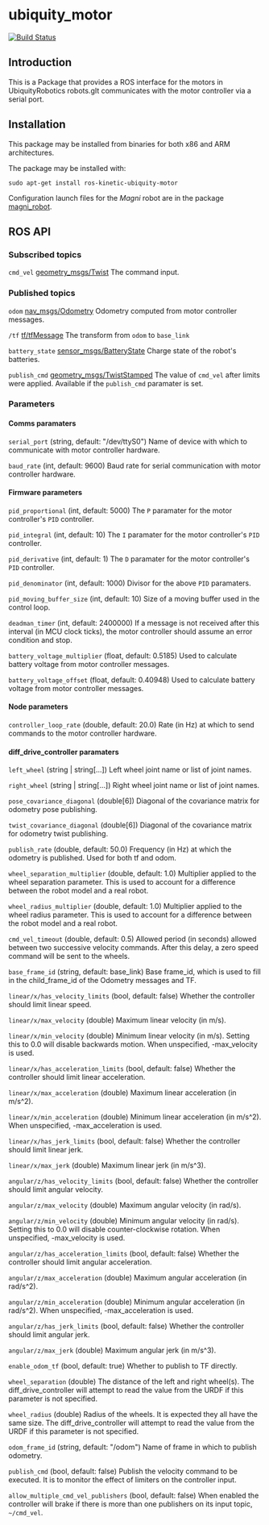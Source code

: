 # ubiquity_motor
[![Build Status](https://travis-ci.org/UbiquityRobotics/ubiquity_motor.svg?branch=indigo-devel)](https://travis-ci.org/UbiquityRobotics/ubiquity_motor)

## Introduction

This is a Package that provides a ROS interface for the motors in UbiquityRobotics robots.gIt communicates with the motor controller via a serial port.

## Installation

This package may be installed from binaries for both x86 and ARM architectures.

The package may be installed with:

`sudo apt-get install ros-kinetic-ubiquity-motor`

Configuration launch files for the _Magni_ robot are in the package [magni_robot](https://github.com/UbiquityRobotics/magni_robot).

## ROS API

### Subscribed topics

`cmd_vel` [geometry_msgs/Twist](http://docs.ros.org/api/geometry_msgs/html/msg/Twist.html)
The command input.

### Published topics

`odom` [nav_msgs/Odometry](http://docs.ros.org/api/nav_msgs/html/msg/Odometry.html)
Odometry computed from motor controller messages.

`/tf` [tf/tfMessage](http://docs.ros.org/api/tf/html/msg/tfMessage.html)
The transform from `odom` to `base_link`

`battery_state` [sensor_msgs/BatteryState](http://docs.ros.org/jade/api/sensor_msgs/html/msg/BatteryState.html)
Charge state of the robot's batteries.

`publish_cmd` [geometry_msgs/TwistStamped](http://docs.ros.org/api/geometry_msgs/html/msg/TwistStamped.html)
The value of `cmd_vel` after limits were applied. Available if the `publish_cmd` paramater is set.

### Parameters

#### Comms paramaters

`serial_port` (string, default: "/dev/ttyS0")
Name of device with which to communicate with motor controller hardware.

`baud_rate` (int, default: 9600)
Baud rate for serial communication with motor controller hardware.

#### Firmware parameters

`pid_proportional` (int, default: 5000)
The `P` paramater for the motor controller's `PID` controller.

`pid_integral` (int, default: 10)
The `I` paramater for the motor controller's `PID` controller.

`pid_derivative` (int, default: 1)
The `D` paramater for the motor controller's `PID` controller.

`pid_denominator` (int, default: 1000)
Divisor for the above `PID` paramaters.

`pid_moving_buffer_size` (int, default: 10)
Size of a moving buffer used in the control loop.

`deadman_timer` (int, default: 2400000)
If a message is not received after this interval (in MCU clock ticks), the motor controller should assume an error condition and stop.

`battery_voltage_multiplier` (float, default: 0.5185)
Used to calculate battery voltage from motor controller messages.

`battery_voltage_offset` (float, default: 0.40948)
Used to calculate battery voltage from motor controller messages.

#### Node parameters

`controller_loop_rate` (double, default: 20.0)
Rate (in Hz) at which to send commands to the motor controller hardware.

#### diff_drive_controller paramaters

`left_wheel` (string | string[...])
Left wheel joint name or list of joint names.

`right_wheel` (string | string[...])
Right wheel joint name or list of joint names.

`pose_covariance_diagonal` (double[6])
Diagonal of the covariance matrix for odometry pose publishing.

`twist_covariance_diagonal` (double[6])
Diagonal of the covariance matrix for odometry twist publishing.

`publish_rate` (double, default: 50.0)
Frequency (in Hz) at which the odometry is published. Used for both tf and odom.

`wheel_separation_multiplier` (double, default: 1.0)
Multiplier applied to the wheel separation parameter. This is used to account for a difference between the robot model and a real robot.

`wheel_radius_multiplier` (double, default: 1.0)
Multiplier applied to the wheel radius parameter. This is used to account for a difference between the robot model and a real robot.

`cmd_vel_timeout` (double, default: 0.5)
Allowed period (in seconds) allowed between two successive velocity commands. After this delay, a zero speed command will be sent to the wheels.

`base_frame_id` (string, default: base_link)
Base frame_id, which is used to fill in the child_frame_id of the Odometry messages and TF.

`linear/x/has_velocity_limits` (bool, default: false)
Whether the controller should limit linear speed.

`linear/x/max_velocity` (double)
Maximum linear velocity (in m/s).

`linear/x/min_velocity` (double)
Minimum linear velocity (in m/s). Setting this to 0.0 will disable backwards motion. When unspecified, -max_velocity is used.

`linear/x/has_acceleration_limits` (bool, default: false)
Whether the controller should limit linear acceleration.

`linear/x/max_acceleration` (double)
Maximum linear acceleration (in m/s^2).

`linear/x/min_acceleration` (double)
Minimum linear acceleration (in m/s^2). When unspecified, -max_acceleration is used.

`linear/x/has_jerk_limits` (bool, default: false)
Whether the controller should limit linear jerk.

`linear/x/max_jerk` (double)
Maximum linear jerk (in m/s^3).

`angular/z/has_velocity_limits` (bool, default: false)
Whether the controller should limit angular velocity.

`angular/z/max_velocity` (double)
Maximum angular velocity (in rad/s).

`angular/z/min_velocity` (double)
Minimum angular velocity (in rad/s). Setting this to 0.0 will disable counter-clockwise rotation. When unspecified, -max_velocity is used.

`angular/z/has_acceleration_limits` (bool, default: false)
Whether the controller should limit angular acceleration.

`angular/z/max_acceleration` (double)
Maximum angular acceleration (in rad/s^2).

`angular/z/min_acceleration` (double)
Minimum angular acceleration (in rad/s^2). When unspecified, -max_acceleration is used.

`angular/z/has_jerk_limits` (bool, default: false)
Whether the controller should limit angular jerk.

`angular/z/max_jerk` (double)
Maximum angular jerk (in m/s^3).

`enable_odom_tf` (bool, default: true)
Whether to publish to TF directly.

`wheel_separation` (double)
The distance of the left and right wheel(s). The diff_drive_controller will attempt to read the value from the URDF if this parameter is not specified.

`wheel_radius` (double)
Radius of the wheels. It is expected they all have the same size. The diff_drive_controller will attempt to read the value from the URDF if this parameter is not specified.

`odom_frame_id` (string, default: "/odom")
Name of frame in which to publish odometry.

`publish_cmd` (bool, default: false)
Publish the velocity command to be executed. It is to monitor the effect of limiters on the controller input.

`allow_multiple_cmd_vel_publishers` (bool, default: false)
When enabled the controller will brake if there is more than one publishers on its input topic, `~/cmd_vel`.
